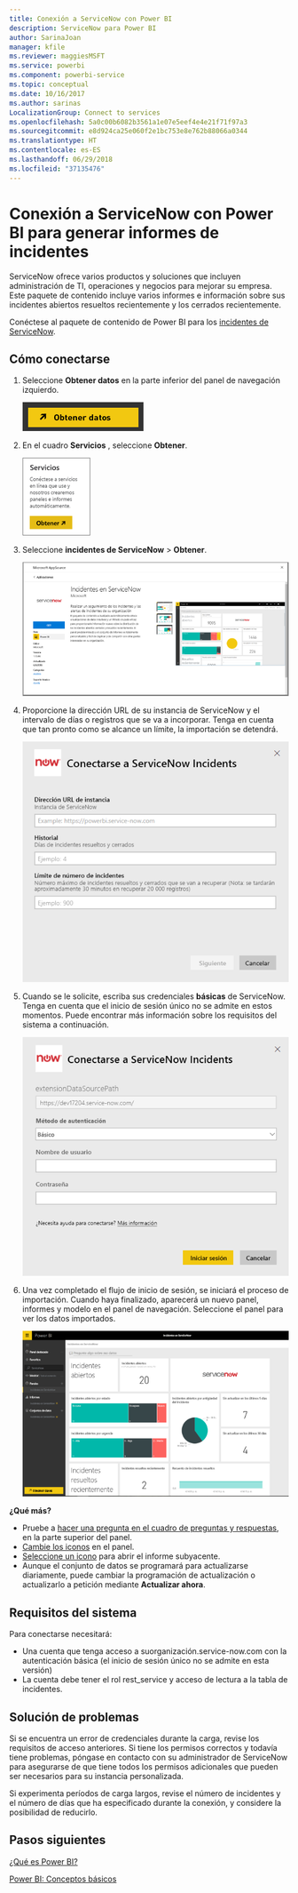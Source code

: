 ```yaml
---
title: Conexión a ServiceNow con Power BI
description: ServiceNow para Power BI
author: SarinaJoan
manager: kfile
ms.reviewer: maggiesMSFT
ms.service: powerbi
ms.component: powerbi-service
ms.topic: conceptual
ms.date: 10/16/2017
ms.author: sarinas
LocalizationGroup: Connect to services
ms.openlocfilehash: 5a0c00b6082b3561a1e07e5eef4e4e21f71f97a3
ms.sourcegitcommit: e8d924ca25e060f2e1bc753e8e762b88066a0344
ms.translationtype: HT
ms.contentlocale: es-ES
ms.lasthandoff: 06/29/2018
ms.locfileid: "37135476"
---
```

# <a name="connect-to-servicenow-with-power-bi-for-incident-reporting"></a>Conexión a ServiceNow con Power BI para generar informes de incidentes
ServiceNow ofrece varios productos y soluciones que incluyen administración de TI, operaciones y negocios para mejorar su empresa. Este paquete de contenido incluye varios informes e información sobre sus incidentes abiertos resueltos recientemente y los cerrados recientemente.  

Conéctese al paquete de contenido de Power BI para los [incidentes de ServiceNow](https://app.powerbi.com/getdata/services/servicenow).

## <a name="how-to-connect"></a>Cómo conectarse
1. Seleccione **Obtener datos** en la parte inferior del panel de navegación izquierdo.
   
   ![](media/service-connect-to-servicenow/pbi_getdata.png) 
2. En el cuadro **Servicios** , seleccione **Obtener**.
   
   ![](media/service-connect-to-servicenow/pbi_getservices.png) 
3. Seleccione **incidentes de ServiceNow** \> **Obtener**.
   
   ![](media/service-connect-to-servicenow/connect.png)
4. Proporcione la dirección URL de su instancia de ServiceNow y el intervalo de días o registros que se va a incorporar. Tenga en cuenta que tan pronto como se alcance un límite, la importación se detendrá.
   
   ![](media/service-connect-to-servicenow/params.png)
5. Cuando se le solicite, escriba sus credenciales **básicas** de ServiceNow. Tenga en cuenta que el inicio de sesión único no se admite en estos momentos. Puede encontrar más información sobre los requisitos del sistema a continuación.
   
   ![](media/service-connect-to-servicenow/creds.png)
6. Una vez completado el flujo de inicio de sesión, se iniciará el proceso de importación. Cuando haya finalizado, aparecerá un nuevo panel, informes y modelo en el panel de navegación. Seleccione el panel para ver los datos importados.
   
    ![](media/service-connect-to-servicenow/dashboard.png)

**¿Qué más?**

* Pruebe a [hacer una pregunta en el cuadro de preguntas y respuestas](power-bi-q-and-a.md), en la parte superior del panel.
* [Cambie los iconos](service-dashboard-edit-tile.md) en el panel.
* [Seleccione un icono](service-dashboard-tiles.md) para abrir el informe subyacente.
* Aunque el conjunto de datos se programará para actualizarse diariamente, puede cambiar la programación de actualización o actualizarlo a petición mediante **Actualizar ahora**.

## <a name="system-requirements"></a>Requisitos del sistema
Para conectarse necesitará:  

* Una cuenta que tenga acceso a suorganización.service-now.com con la autenticación básica (el inicio de sesión único no se admite en esta versión)  
* La cuenta debe tener el rol rest_service y acceso de lectura a la tabla de incidentes.  

## <a name="troubleshooting"></a>Solución de problemas
Si se encuentra un error de credenciales durante la carga, revise los requisitos de acceso anteriores. Si tiene los permisos correctos y todavía tiene problemas, póngase en contacto con su administrador de ServiceNow para asegurarse de que tiene todos los permisos adicionales que pueden ser necesarios para su instancia personalizada.

Si experimenta períodos de carga largos, revise el número de incidentes y el número de días que ha especificado durante la conexión, y considere la posibilidad de reducirlo.

## <a name="next-steps"></a>Pasos siguientes
[¿Qué es Power BI?](power-bi-overview.md)

[Power BI: Conceptos básicos](service-basic-concepts.md)

